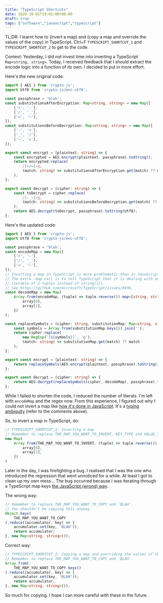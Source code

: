 ```yaml
---
title: "TypeScript Shortcuts"
date: 2020-10-01T19:01:00+08:00
draft: true
tags: ["software","javascript","typescript"]
---
```

TL;DR: I learnt how to (invert a map) and (copy a map and override the values of the copy) in TypeScript. Ctrl+F `TYPESCRIPT_SHORTCUT_1` and `TYPESCRIPT_SHORTCUT_2` to get to the code.

Context: Yesterday, I did not invest time into inverting a TypeScript `Map<string, string>`. Today, I received feedback that I should extract the encode logic into a function of its own. I decided to put in more effort.

Here's the new original code:

```typescript
import { AES } from 'crypto-js';
import Utf8 from 'crypto-js/enc-utf8';

const passphrase = 'blah';
const substitutionsAfterEncryption: Map<string, string> = new Map([
    ['+', '-'],
    ['/', '_'],
    ['=', '~'],
]);
const substitutionsBeforeDecryption: Map<string, string> = new Map([
    ['-', '+'],
    ['_', '/'],
    ['~', '='],
]);

export const encrypt = (plaintext: string) => {
    const encrypted = AES.encrypt(plaintext, passphrase).toString();
    return encrypted.replace(
        /[+/=]/g,
        (match: string) => substitutionsAfterEncryption.get(match) ?? match
    );
};

export const decrypt = (cipher: string) => {
    const toDecrypt = cipher.replace(
        /[-_~]/g,
        (match: string) => substitutionsBeforeDecryption.get(match) ?? match
    );
    return AES.decrypt(toDecrypt, passphrase).toString(Utf8);
};
```

Here's the updated code:

```typescript
import { AES } from 'crypto-js';
import Utf8 from 'crypto-js/enc-utf8';

const passphrase = 'blah';
const encodeMap = new Map([
    ['+', '-'],
    ['/', '_'],
    ['=', '~'],
]);
// Inverting a map in TypeScript is more problematic than in JavaScript.
// The extra .map call is to tell TypeScript that it is dealing with an
// iterable of 2-tuples instead of string[][].
// See https://github.com/microsoft/TypeScript/issues/8936.
const decodeMap = new Map(
    Array.from(encodeMap, (tuple) => tuple.reverse()).map<[string, string]>((array) => [
        array[0],
        array[1],
    ])
);

const replaceSymbols = (cipher: string, substitutionMap: Map<string, string>) => {
    const symbols = Array.from(substitutionMap.keys()).join('');
    return cipher.replace(
        new RegExp(`[${symbols}]`, 'g'),
        (match: string) => substitutionMap.get(match) ?? match
    );
};

export const encrypt = (plaintext: string) => {
    return replaceSymbols(AES.encrypt(plaintext, passphrase).toString(), encodeMap);
};

export const decrypt = (cipher: string) => {
    return AES.decrypt(replaceSymbols(cipher, decodeMap), passphrase).toString(Utf8);
};
```

While I failed to shorten the code, I reduced the number of literals. I'm left with `encodeMap` and the regex now. From this experience, I figured out why I could not invert a map like [how it's done in JavaScript](https://stackoverflow.com/questions/56550463/invert-a-map-object). It's a [typing ambiguity](https://github.com/microsoft/TypeScript/issues/8936) (refer to the comments above).

So, to invert a map in TypeScript, do:

```typescript
// TYPESCRIPT_SHORTCUT_1: Inverting a map
// Remember to replace THE_MAP_YOU_WANT_TO_INVERT, KEY_TYPE and VALUE_TYPE.
new Map(
    Array.from(THE_MAP_YOU_WANT_TO_INVERT, (tuple) => tuple.reverse()).map<[VALUE_TYPE, KEY_TYPE]>((array) => [
        array[0],
        array[1],
    ])
)
```

Later in the day, I was firefighting a bug. I realised that I was the one who introduced the regression that went unnoticed for a while. At least I got to clean up my own mess... The bug occurred because I was iterating through a TypeScript map keys [the JavaScript (wrong) way](https://stackoverflow.com/questions/36467369/looping-through-an-object-and-changing-all-values).

The wrong way:

```typescript
// Remember to replace THE_MAP_YOU_WANT_TO_COPY and 'BLAH'.
// You shouldn't be copying this anyway.
Object.keys(
    THE_MAP_YOU_WANT_TO_COPY
).reduce((accumulator, key) => {
    accumulator.set(key, 'BLAH'));
    return accumulator;
}, new Map<string, string>());
```

Correct way:

```typescript
// TYPESCRIPT_SHORTCUT_2: Copying a map and overriding the values of the copy
// Remember to replace THE_MAP_YOU_WANT_TO_COPY and 'BLAH'.
Array.from(
    THE_MAP_YOU_WANT_TO_COPY.keys()
).reduce((accumulator, key) => {
    accumulator.set(key, 'BLAH'));
    return accumulator;
}, new Map<string, string>());
```

So much for copying. I hope I can more careful with these in the future.
